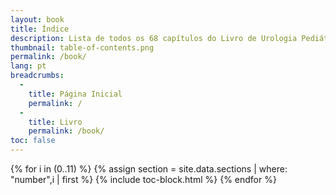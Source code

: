 ```yaml
---
layout: book
title: Índice
description: Lista de todos os 68 capítulos do Livro de Urologia Pediátrica.
thumbnail: table-of-contents.png
permalink: /book/
lang: pt
breadcrumbs:
  - 
    title: Página Inicial
    permalink: /
  - 
    title: Livro
    permalink: /book/
toc: false
---
```


<div id="toc" markdown="1">

{% for i in (0..11) %}
  {% assign section = site.data.sections | where: "number",i | first %}
  {% include toc-block.html %}
{% endfor %}

</div>